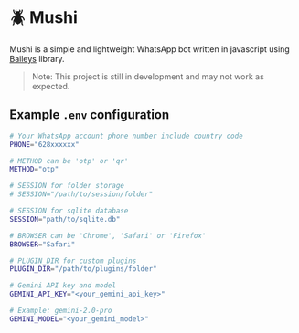 # 🪲 Mushi

Mushi is a simple and lightweight WhatsApp bot written in javascript using [Baileys](github.com/WhiskeySockets/Baileys) library.

> Note: This project is still in development and may not work as expected.

## Example `.env` configuration
```sh
# Your WhatsApp account phone number include country code
PHONE="628xxxxxx"

# METHOD can be 'otp' or 'qr'
METHOD="otp"

# SESSION for folder storage
# SESSION="/path/to/session/folder"

# SESSION for sqlite database
SESSION="path/to/sqlite.db"

# BROWSER can be 'Chrome', 'Safari' or 'Firefox'
BROWSER="Safari"

# PLUGIN_DIR for custom plugins
PLUGIN_DIR="/path/to/plugins/folder"

# Gemini API key and model
GEMINI_API_KEY="<your_gemini_api_key>"

# Example: gemini-2.0-pro
GEMINI_MODEL="<your_gemini_model>" 
```


